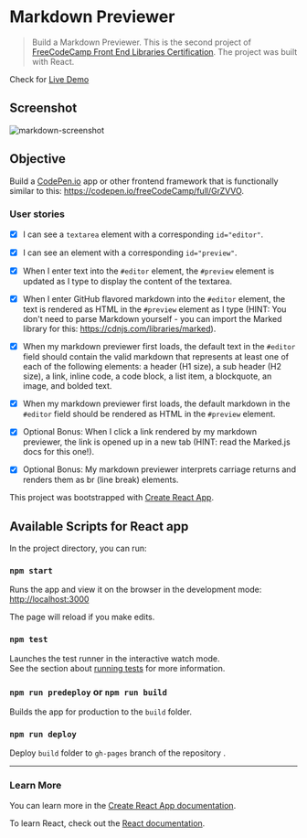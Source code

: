 # Markdown Previewer

> Build a Markdown Previewer. This is the second project of [FreeCodeCamp Front End Libraries Certification](https://learn.freecodecamp.org/front-end-libraries/front-end-libraries-projects/build-a-markdown-previewer/). The project was built with React.

Check for [Live Demo](https://anhnguyen.page/fcc-markdown-previewer/)

## Screenshot

![markdown-screenshot](https://github.com/anguyen0208/Project-Screenshots/blob/master/FCC-Markdown-Previewer.jpg)

## Objective

Build a [CodePen.io](https://codepen.io) app or other frontend framework that is functionally similar to this: <https://codepen.io/freeCodeCamp/full/GrZVVO>. 

### User stories

- [x] I can see a `textarea` element with a corresponding `id="editor"`.

- [x] I can see an element with a corresponding `id="preview"`.
- [x] When I enter text into the `#editor` element, the `#preview` element is updated as I type to display the content of the textarea.
- [x] When I enter GitHub flavored markdown into the `#editor` element, the text is rendered as HTML in the `#preview` element as I type (HINT: You don't need to parse Markdown yourself - you can import the Marked library for this: <https://cdnjs.com/libraries/marked>).
- [x] When my markdown previewer first loads, the default text in the `#editor` field should contain the valid markdown that represents at least one of each of the following elements: a header (H1 size), a sub header (H2 size), a link, inline code, a code block, a list item, a blockquote, an image, and bolded text.
- [x] When my markdown previewer first loads, the default markdown in the `#editor` field should be rendered as HTML in the `#preview` element.
- [x] Optional Bonus: When I click a link rendered by my markdown previewer, the link is opened up in a new tab (HINT: read the Marked.js docs for this one!).
- [x] Optional Bonus: My markdown previewer interprets carriage returns and renders them as br (line break) elements.

This project was bootstrapped with [Create React App](https://github.com/facebook/create-react-app).

## Available Scripts for React app

In the project directory, you can run:

### `npm start`

Runs the app and view it on the browser in the development mode:
    [http://localhost:3000](http://localhost:3000)

The page will reload if you make edits.

### `npm test`

Launches the test runner in the interactive watch mode.<br>
See the section about [running tests](https://facebook.github.io/create-react-app/docs/running-tests) for more information.

### `npm run predeploy` or `npm run build`

Builds the app for production to the `build` folder.<br>

### `npm run deploy`

Deploy `build` folder to `gh-pages` branch of the repository .<br>

---
### Learn More

You can learn more in the [Create React App documentation](https://facebook.github.io/create-react-app/docs/getting-started).

To learn React, check out the [React documentation](https://reactjs.org/).
